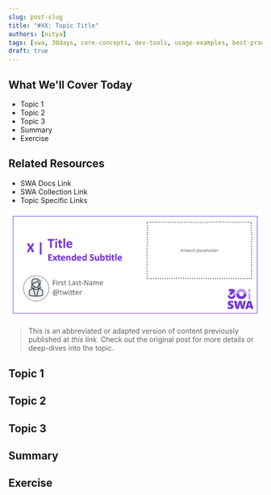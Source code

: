 ```yaml
---
slug: post-slug
title: "#XX: Topic Title"
authors: [nitya]
tags: [swa, 30days, core-concepts, dev-tools, usage-examples, best-practices]
draft: true
---
```


## What We'll Cover Today

 * Topic 1
 * Topic 2
 * Topic 3
 * Summary
 * Exercise 

## Related Resources

 * SWA Docs Link
 * SWA Collection Link
 * Topic Specific Links

![](../static/img/series/banner.png)

> This is an abbreviated or adapted version of content previously published at _this link_. Check out the original post for more details or deep-dives into the topic. 

## Topic 1

## Topic 2

## Topic 3

## Summary

## Exercise